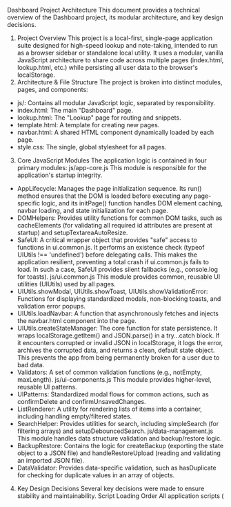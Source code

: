 Dashboard Project Architecture
This document provides a technical overview of the Dashboard project, its modular architecture, and key design decisions.
1. Project Overview
This project is a local-first, single-page application suite designed for high-speed lookup and note-taking, intended to run as a browser sidebar or standalone local utility. It uses a modular, vanilla JavaScript architecture to share code across multiple pages (index.html, lookup.html, etc.) while persisting all user data to the browser's localStorage.
2. Architecture & File Structure
The project is broken into distinct modules, pages, and components:
* js/: Contains all modular JavaScript logic, separated by responsibility.
* index.html: The main "Dashboard" page.
* lookup.html: The "Lookup" page for routing and snippets.
* template.html: A template for creating new pages.
* navbar.html: A shared HTML component dynamically loaded by each page.
* style.css: The single, global stylesheet for all pages.
3. Core JavaScript Modules
The application logic is contained in four primary modules:
js/app-core.js
This module is responsible for the application's startup integrity.
* AppLifecycle: Manages the page initialization sequence. Its run() method ensures that the DOM is loaded before executing any page-specific logic, and its initPage() function handles DOM element caching, navbar loading, and state initialization for each page.
* DOMHelpers: Provides utility functions for common DOM tasks, such as cacheElements (for validating all required id attributes are present at startup) and setupTextareaAutoResize.
* SafeUI: A critical wrapper object that provides "safe" access to functions in ui.common.js. It performs an existence check (typeof UIUtils !== 'undefined') before delegating calls. This makes the application resilient, preventing a total crash if ui.common.js fails to load. In such a case, SafeUI provides silent fallbacks (e.g., console.log for toasts).
js/ui.common.js
This module provides common, reusable UI utilities (UIUtils) used by all pages.
* UIUtils.showModal, UIUtils.showToast, UIUtils.showValidationError: Functions for displaying standardized modals, non-blocking toasts, and validation error popups.
* UIUtils.loadNavbar: A function that asynchronously fetches and injects the navbar.html component into the page.
* UIUtils.createStateManager: The core function for state persistence. It wraps localStorage.getItem() and JSON.parse() in a try...catch block. If it encounters corrupted or invalid JSON in localStorage, it logs the error, archives the corrupted data, and returns a clean, default state object. This prevents the app from being permanently broken for a user due to bad data.
* Validators: A set of common validation functions (e.g., notEmpty, maxLength).
js/ui-components.js
This module provides higher-level, reusable UI patterns.
* UIPatterns: Standardized modal flows for common actions, such as confirmDelete and confirmUnsavedChanges.
* ListRenderer: A utility for rendering lists of items into a container, including handling empty/filtered states.
* SearchHelper: Provides utilities for search, including simpleSearch (for filtering arrays) and setupDebouncedSearch.
js/data-management.js
This module handles data structure validation and backup/restore logic.
* BackupRestore: Contains the logic for createBackup (exporting the state object to a JSON file) and handleRestoreUpload (reading and validating an imported JSON file).
* DataValidator: Provides data-specific validation, such as hasDuplicate for checking for duplicate values in an array of objects.
4. Key Design Decisions
Several key decisions were made to ensure stability and maintainability.
Script Loading Order
All application scripts (<script src="...">) are loaded at the end of the <body> tag, immediately followed by the page-specific inline <script> block. This top-to-bottom execution order is intentional and critical. It guarantees that all modules (AppLifecycle, SafeUI, etc.) are fully loaded and defined in the global scope before the inline script attempts to call them, preventing any "race conditions" or ReferenceError exceptions on startup.
Navbar Component
* File Naming: The shared navigation bar component is intentionally named navbar.html (and not _nav.html). This is to ensure compatibility with static site generators like Jekyll (used by GitHub Pages), which treat files prefixed with an underscore (_) as special includes that are not published to the server. This naming convention prevents 404 Not Found errors when fetching the component.
* Component-Owned State: The navbar.html file contains its own small, inline script. This script is responsible for managing the navbar's "active" state by reading window.location.href and applying the .active class to the correct link. This decouples the navbar's presentation logic from the core application, allowing it to function as a self-contained component.